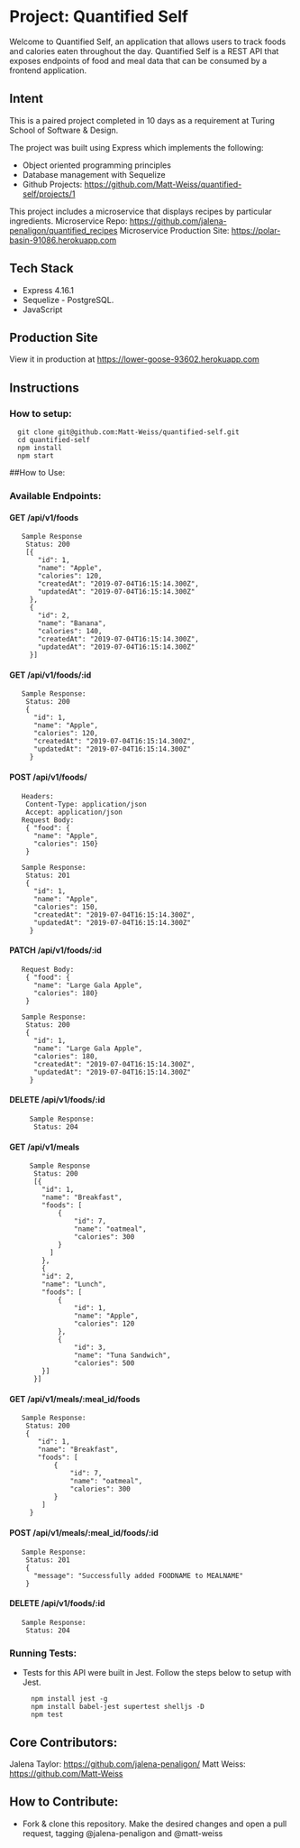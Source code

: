# Project: Quantified Self

Welcome to Quantified Self, an application that allows users to track foods and calories eaten throughout the day. Quantified Self is a REST API that exposes endpoints of food and meal data that can be consumed by a frontend application.

## Intent

This is a paired project completed in 10 days as a requirement at Turing School of Software & Design.

The project was built using Express which implements the following:

* Object oriented programming principles
* Database management with Sequelize
* Github Projects: https://github.com/Matt-Weiss/quantified-self/projects/1

This project includes a microservice that displays recipes by particular ingredients.
Microservice Repo: https://github.com/jalena-penaligon/quantified_recipes
Microservice Production Site: https://polar-basin-91086.herokuapp.com

## Tech Stack

* Express 4.16.1
* Sequelize - PostgreSQL.
* JavaScript

## Production Site

View it in production at https://lower-goose-93602.herokuapp.com

## Instructions
  ### How to setup:
      git clone git@github.com:Matt-Weiss/quantified-self.git
      cd quantified-self
      npm install
      npm start

##How to Use:
  ### Available Endpoints:
   #### GET /api/v1/foods
       Sample Response
        Status: 200
        [{
           "id": 1,
           "name": "Apple",
           "calories": 120,
           "createdAt": "2019-07-04T16:15:14.300Z",
           "updatedAt": "2019-07-04T16:15:14.300Z"
         },
         {
           "id": 2,
           "name": "Banana",
           "calories": 140,
           "createdAt": "2019-07-04T16:15:14.300Z",
           "updatedAt": "2019-07-04T16:15:14.300Z"
         }]

   #### GET /api/v1/foods/:id
       Sample Response:
        Status: 200
        {
          "id": 1,
          "name": "Apple",
          "calories": 120,
          "createdAt": "2019-07-04T16:15:14.300Z",
          "updatedAt": "2019-07-04T16:15:14.300Z"
         }

   #### POST /api/v1/foods/
       Headers:
        Content-Type: application/json
        Accept: application/json
       Request Body:
        { "food": {
          "name": "Apple",
          "calories": 150}
        }

       Sample Response:
        Status: 201
        {
          "id": 1,
          "name": "Apple",
          "calories": 150,
          "createdAt": "2019-07-04T16:15:14.300Z",
          "updatedAt": "2019-07-04T16:15:14.300Z"
         }

   #### PATCH /api/v1/foods/:id
       Request Body:
        { "food": {
          "name": "Large Gala Apple",
          "calories": 180}
        }

       Sample Response:
        Status: 200
        {
          "id": 1,
          "name": "Large Gala Apple",
          "calories": 180,
          "createdAt": "2019-07-04T16:15:14.300Z",
          "updatedAt": "2019-07-04T16:15:14.300Z"
         }

   #### DELETE /api/v1/foods/:id
         Sample Response:
          Status: 204

   #### GET /api/v1/meals
         Sample Response
          Status: 200
          [{
            "id": 1,
            "name": "Breakfast",
            "foods": [
                {
                    "id": 7,
                    "name": "oatmeal",
                    "calories": 300
                }
              ]
            },
            {
            "id": 2,
            "name": "Lunch",
            "foods": [
                {
                    "id": 1,
                    "name": "Apple",
                    "calories": 120
                },
                {
                    "id": 3,
                    "name": "Tuna Sandwich",
                    "calories": 500
            }]
          }]

   #### GET /api/v1/meals/:meal_id/foods
       Sample Response:
        Status: 200
        {
           "id": 1,
           "name": "Breakfast",
           "foods": [
               {
                   "id": 7,
                   "name": "oatmeal",
                   "calories": 300
               }
            ]
         }

   #### POST /api/v1/meals/:meal_id/foods/:id
       Sample Response:
        Status: 201
        {
          "message": "Successfully added FOODNAME to MEALNAME"
        }

   #### DELETE /api/v1/foods/:id
       Sample Response:
        Status: 204

### Running Tests:
 - Tests for this API were built in Jest. Follow the steps below to setup with Jest.

         npm install jest -g
         npm install babel-jest supertest shelljs -D
         npm test

 ## Core Contributors:
 Jalena Taylor: https://github.com/jalena-penaligon/
 Matt Weiss: https://github.com/Matt-Weiss

 ## How to Contribute:
 - Fork & clone this repository. Make the desired changes and open a pull request, tagging @jalena-penaligon and @matt-weiss
